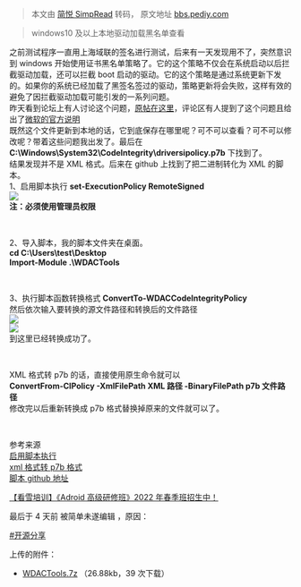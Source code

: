 > 本文由 [简悦 SimpRead](http://ksria.com/simpread/) 转码， 原文地址 [bbs.pediy.com](https://bbs.pediy.com/thread-273316.htm)

> windows10 及以上本地驱动加载黑名单查看

之前测试程序一直用上海域联的签名进行测试，后来有一天发现用不了，突然意识到 windows 开始使用证书黑名单策略了。它的这个策略不仅会在系统启动以后拦截驱动加载，还可以拦截 boot 启动的驱动。它的这个策略是通过系统更新下发的。如果你的系统已经加载了黑签名签过的驱动，策略更新将会失败，这样有效的避免了因拦截驱动加载可能引发的一系列问题。  
昨天看到论坛上有人讨论这个问题，[原帖在这里](https://bbs.pediy.com/thread-272998.htm)，评论区有人提到了这个问题且给出了[微软的官方说明](https://docs.microsoft.com/en-us/windows/security/threat-protection/windows-defender-application-control/microsoft-recommended-driver-block-rules)  
既然这个文件更新到本地的话，它到底保存在哪里呢？可不可以查看？可不可以修改呢？带着这些问题我出发了。最后在 **C:\Windows\System32\CodeIntegrity\driversipolicy.p7b** 下找到了。  
结果发现并不是 XML 格式。后来在 github 上找到了把二进制转化为 XML 的脚本。  
1、启用脚本执行 **set-ExecutionPolicy RemoteSigned**  
![](https://bbs.pediy.com/upload/attach/202206/444209_VC8SHZZR4AUHHEH.jpg)  
**注：必须使用管理员权限**

 

2、导入脚本，我的脚本文件夹在桌面。  
**cd C:\Users\test\Desktop  
Import-Module .\WDACTools**

 

3、执行脚本函数转换格式 **ConvertTo-WDACCodeIntegrityPolicy**  
然后依次输入要转换的源文件路径和转换后的文件路径  
![](https://bbs.pediy.com/upload/attach/202206/444209_J22AXQ7HNRQNV4T.jpg)  
![](https://bbs.pediy.com/upload/attach/202206/444209_BZWAJ83ENS3AKC5.jpg)  
到这里已经转换成功了。

 

XML 格式转 p7b 的话，直接使用原生命令就可以  
**ConvertFrom-CIPolicy -XmlFilePath XML 路径 -BinaryFilePath p7b 文件路径**  
修改完以后重新转换成 p7b 格式替换掉原来的文件就可以了。

 

参考来源  
[启用脚本执行](https://zhuanlan.zhihu.com/p/493496089)  
[xml 格式转 p7b 格式](https://docs.microsoft.com/en-us/powershell/module/configci/convertfrom-cipolicy?view=windowsserver2022-ps)  
[脚本 github 地址](https://github.com/mattifestation/WDACTools)

[【看雪培训】《Adroid 高级研修班》2022 年春季班招生中！](https://bbs.pediy.com/thread-271992.htm)

最后于 4 天前 被简单未遂编辑 ，原因：

[#开源分享](forum-41-1-134.htm)

上传的附件：

*   [WDACTools.7z](javascript:void(0)) （26.88kb，39 次下载）